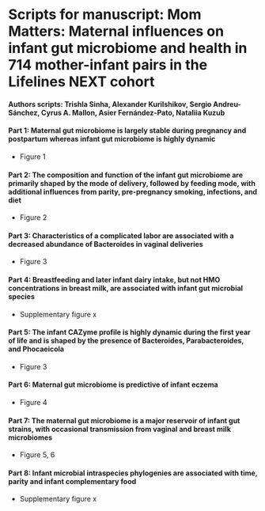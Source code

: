 # Scripts for manuscript: Mom Matters: Maternal influences on infant gut microbiome and health in 714 mother-infant pairs in the Lifelines NEXT cohort 

#### Authors scripts: Trishla Sinha, Alexander Kurilshikov, Sergio Andreu-Sánchez, Cyrus A. Mallon, Asier Fernández-Pato, Nataliia Kuzub


#### Part 1: Maternal gut microbiome is largely stable during pregnancy and postpartum whereas infant gut microbiome is highly dynamic
- Figure 1

#### Part 2: The composition and function of the infant gut microbiome are primarily shaped by the mode of delivery, followed by feeding mode, with additional influences from parity, pre-pregnancy smoking, infections, and diet
- Figure 2

#### Part 3: Characteristics of a complicated labor are associated with a decreased abundance of Bacteroides in vaginal deliveries
- Figure 3

#### Part 4: Breastfeeding and later infant dairy intake, but not HMO concentrations in breast milk, are associated with infant gut microbial species
- Supplementary figure x

#### Part 5: The infant CAZyme profile is highly dynamic during the first year of life and is shaped by the presence of Bacteroides, Parabacteroides, and Phocaeicola
- Figure 3

#### Part 6: Maternal gut microbiome is predictive of infant eczema 
- Figure 4

#### Part 7: The maternal gut microbiome is a major reservoir of infant gut strains, with occasional transmission from vaginal and breast milk microbiomes
- Figure 5, 6

#### Part 8: Infant microbial intraspecies phylogenies are associated with time, parity and infant complementary food
- Supplementary figure x

